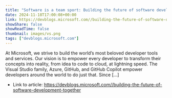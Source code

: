 ```yaml
---
title: "Software is a team sport: Building the future of software development together"
date: 2024-11-18T17:00:08+00:00
link: https://devblogs.microsoft.com//building-the-future-of-software-development-together
showShare: false
showReadTime: false
thumbnail: images/vs.png
tags: ["devblogs.microsoft.com"]
---
```

At Microsoft, we strive to build the world’s most beloved developer tools and services. Our vision is to empower every developer to transform their concepts into reality, from idea to code to cloud, at lightning speed. The Visual Studio family, Azure, GitHub, and GitHub Copilot empower developers around the world to do just that. Since […]

- Link to article: https://devblogs.microsoft.com//building-the-future-of-software-development-together
